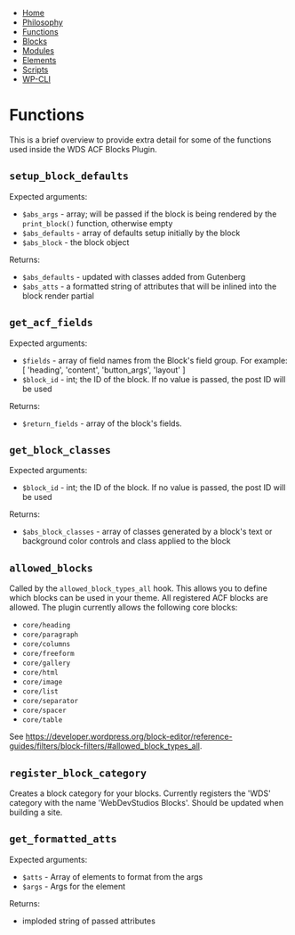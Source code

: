 -   [Home](Home.md)
-   [Philosophy](Philosophy.md)
-   [Functions](Functions.md)
-   [Blocks](Blocks.md)
-   [Modules](Modules.md)
-   [Elements](Elements.md)
-   [Scripts](Scripts.md)
-   [WP-CLI](WP-CLI.md)

# Functions

This is a brief overview to provide extra detail for some of the functions used inside the WDS ACF Blocks Plugin.

## `setup_block_defaults`

Expected arguments:

-   `$abs_args` - array; will be passed if the block is being rendered by the `print_block()` function, otherwise empty
-   `$abs_defaults` - array of defaults setup initially by the block
-   `$abs_block` - the block object

Returns:

-   `$abs_defaults` - updated with classes added from Gutenberg
-   `$abs_atts` - a formatted string of attributes that will be inlined into the block render partial

## `get_acf_fields`

Expected arguments:

-   `$fields` - array of field names from the Block's field group. For example: [ 'heading', 'content', 'button_args', 'layout' ]
-   `$block_id` - int; the ID of the block. If no value is passed, the post ID will be used

Returns:

-   `$return_fields` - array of the block's fields.

## `get_block_classes`

Expected arguments:

-   `$block_id` - int; the ID of the block. If no value is passed, the post ID will be used

Returns:

-   `$abs_block_classes` - array of classes generated by a block's text or background color controls and class applied to the block

## `allowed_blocks`

Called by the `allowed_block_types_all` hook. This allows you to define which blocks can be used in your theme. All registered ACF blocks are allowed. The plugin currently allows the following core blocks:

-   `core/heading`
-   `core/paragraph`
-   `core/columns`
-   `core/freeform`
-   `core/gallery`
-   `core/html`
-   `core/image`
-   `core/list`
-   `core/separator`
-   `core/spacer`
-   `core/table`

See https://developer.wordpress.org/block-editor/reference-guides/filters/block-filters/#allowed_block_types_all.

## `register_block_category`

Creates a block category for your blocks. Currently registers the 'WDS' category with the name 'WebDevStudios Blocks'. Should be updated when building a site.

## `get_formatted_atts`

Expected arguments:

-   `$atts` - Array of elements to format from the args
-   `$args` - Args for the element

Returns:

-   imploded string of passed attributes
